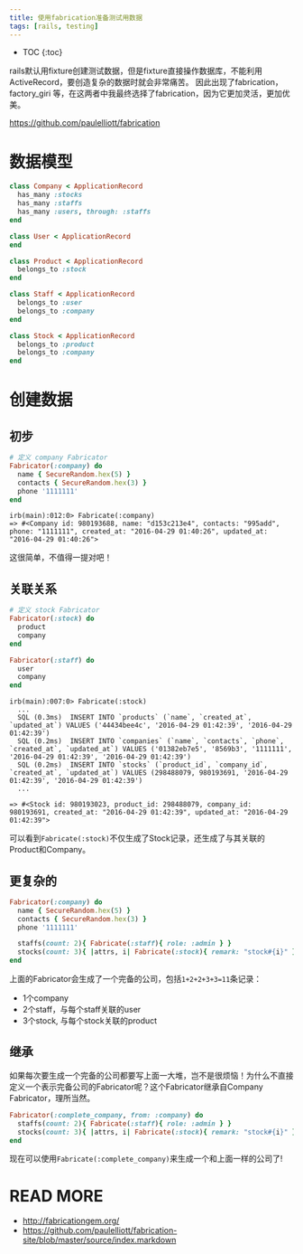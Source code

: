 ```yaml
---
title: 使用fabrication准备测试用数据
tags: [rails, testing]
---
```


* TOC
{:toc}

rails默认用fixture创建测试数据，但是fixture直接操作数据库，不能利用ActiveRecord，要创造复杂的数据时就会非常痛苦。
因此出现了fabrication， factory_giri 等，在这两者中我最终选择了fabrication，因为它更加灵活，更加优美。

<https://github.com/paulelliott/fabrication>

# 数据模型
```ruby
class Company < ApplicationRecord
  has_many :stocks
  has_many :staffs
  has_many :users, through: :staffs
end
```
```ruby
class User < ApplicationRecord
end
```
```ruby
class Product < ApplicationRecord
  belongs_to :stock
end
```

```ruby
class Staff < ApplicationRecord
  belongs_to :user
  belongs_to :company
end
```
```ruby
class Stock < ApplicationRecord
  belongs_to :product
  belongs_to :company
end
```

# 创建数据

## 初步

```ruby
# 定义 company Fabricator
Fabricator(:company) do
  name { SecureRandom.hex(5) }
  contacts { SecureRandom.hex(3) }
  phone '1111111'
end
```
```shell
irb(main):012:0> Fabricate(:company)
=> #<Company id: 980193688, name: "d153c213e4", contacts: "995add", phone: "1111111", created_at: "2016-04-29 01:40:26", updated_at: "2016-04-29 01:40:26">
```

这很简单，不值得一提对吧！

## 关联关系

```ruby
# 定义 stock Fabricator
Fabricator(:stock) do
  product
  company
end
```

```ruby
Fabricator(:staff) do
  user
  company
end
```

```shell
irb(main):007:0> Fabricate(:stock)
  ...
  SQL (0.3ms)  INSERT INTO `products` (`name`, `created_at`, `updated_at`) VALUES ('44434bee4c', '2016-04-29 01:42:39', '2016-04-29 01:42:39')
  SQL (0.2ms)  INSERT INTO `companies` (`name`, `contacts`, `phone`, `created_at`, `updated_at`) VALUES ('01382eb7e5', '8569b3', '1111111', '2016-04-29 01:42:39', '2016-04-29 01:42:39')
  SQL (0.2ms)  INSERT INTO `stocks` (`product_id`, `company_id`, `created_at`, `updated_at`) VALUES (298488079, 980193691, '2016-04-29 01:42:39', '2016-04-29 01:42:39')
  ...

=> #<Stock id: 980193023, product_id: 298488079, company_id: 980193691, created_at: "2016-04-29 01:42:39", updated_at: "2016-04-29 01:42:39">
```

可以看到`Fabricate(:stock)`不仅生成了Stock记录，还生成了与其关联的Product和Company。

## 更复杂的

```ruby
Fabricator(:company) do
  name { SecureRandom.hex(5) }
  contacts { SecureRandom.hex(3) }
  phone '1111111'

  staffs(count: 2){ Fabricate(:staff){ role: :admin } }
  stocks(count: 3){ |attrs, i| Fabricate(:stock){ remark: "stock#{i}" } }
end
```

上面的Fabricator会生成了一个完备的公司，包括`1+2+2+3+3=11`条记录：

  - 1个company
  - 2个staff，与每个staff关联的user
  - 3个stock, 与每个stock关联的product

## 继承

如果每次要生成一个完备的公司都要写上面一大堆，岂不是很烦恼！为什么不直接定义一个表示完备公司的Fabricator呢？这个Fabricator继承自Company Fabricator，理所当然。

```ruby
Fabricator(:complete_company, from: :company) do
  staffs(count: 2){ Fabricate(:staff){ role: :admin } }
  stocks(count: 3){ |attrs, i| Fabricate(:stock){ remark: "stock#{i}" } }
end
```

现在可以使用`Fabricate(:complete_company)`来生成一个和上面一样的公司了!

# READ MORE

* <http://fabricationgem.org/>
* <https://github.com/paulelliott/fabrication-site/blob/master/source/index.markdown>
